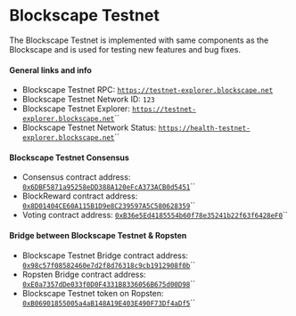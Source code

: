 # Blockscape Testnet

The Blockscape Testnet is implemented with same components as the Blockscape and is used for testing new features and bug fixes.

#### General links and info

* Blockscape Testnet RPC: [`https://testnet-explorer.blockscape.net`](https://testnet-explorer.blockscape.net)
* Blockscape Testnet Network ID: `123`
* Blockscape Testnet Explorer: [`https://testnet-explorer.blockscape.net`](https://testnet-explorer.blockscape.net)\`\`
* Blockscape Testnet Network Status: [`https://health-testnet-explorer.blockscape.net`](https://health-testnet-explorer.blockscape.net)\`\`

#### Blockscape Testnet Consensus

* Consensus contract address: [`0x6DBF5871a95258eDD388A120eFcA373ACB0d5451`](https://testnet-explorer.blockscape.net/address/0xedb1505b953021366d39e02651a7a3ae7f35b13e)\`\`
* BlockReward contract address: [`0x8D01404CE60A115B1D9e8C239597A5C580628359`](https://testnet-explorer.blockscape.net/address/0xd14532e55b7d8c81e6b887334eed47464eb6471c)\`\`
* Voting contract address: [`0xB36e5Ed4185554b60f78e35241b22f63f6428eF0`](https://testnet-explorer.blockscape.net/address/0xd2bd7c70fd3d7b845f8d8d345fda9e12b8170f1d)\`\`

#### Bridge between Blockscape Testnet & Ropsten

* Blockscape Testnet Bridge contract address: [`0x98c57f08582460e7d2f8d76318c9cb1912908f0b`](https://testnet-explorer.blockscape.net/address/0x98c57f08582460e7d2f8d76318c9cb1912908f0b)\`\`
* Ropsten Bridge contract address: [`0xE0a7357dDe033f0D0F4331B8336056B675d00D98`](https://ropsten.etherscan.io/address/0xe0a7357dde033f0d0f4331b8336056b675d00d98)\`\`
* Blockscape Testnet token on Ropsten: [`0xB06901855005a4aB148A19E403E490F73Df4aDf5`](https://ropsten.etherscan.io/token/0xb06901855005a4ab148a19e403e490f73df4adf5)\`\`

